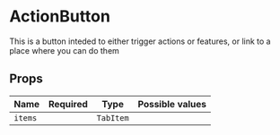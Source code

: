 # ActionButton
This is a button inteded to either trigger actions or features, or link to a place where you can do them

## Props
| Name    | Required | Type      | Possible values |
| ------- | -------- | --------- | --------------- |
| `items` |          | `TabItem` |                 |

